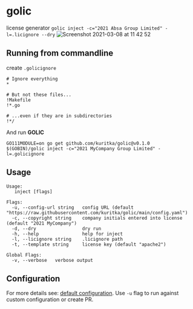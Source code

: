 # golic
license generator
`golic inject -c="2021 Absa Group Limited" -l=.licignore --dry`
![Screenshot 2021-03-08 at 11 42 52](https://user-images.githubusercontent.com/7195836/110310942-6d2f3680-8003-11eb-9540-b2e21b4f2b87.png)


## Running from commandline

create `.golicignore`
```shell
# Ignore everything
*

# But not these files...
!Makefile
!*.go

# ...even if they are in subdirectories
!*/
````
And run **GOLIC**
```shell
GO111MODULE=on go get github.com/kuritka/golic@v0.1.0
$(GOBIN)/golic inject -c="2021 MyCompany Group Limited" -l=.golicignore
```


## Usage
```shell
Usage:
   inject [flags]

Flags:
  -u, --config-url string   config URL (default "https://raw.githubusercontent.com/kuritka/golic/main/config.yaml")
  -c, --copyright string    company initials entered into license (default "2021 MyCompany")
  -d, --dry                 dry run
  -h, --help                help for inject
  -l, --licignore string    .licignore path
  -t, --template string     license key (default "apache2")

Global Flags:
  -v, --verbose   verbose output
```

## Configuration
For more details see: [default configuration](https://raw.githubusercontent.com/kuritka/golic/main/config.yaml). 
Use `-u` flag to run against custom configuration or create PR. 

